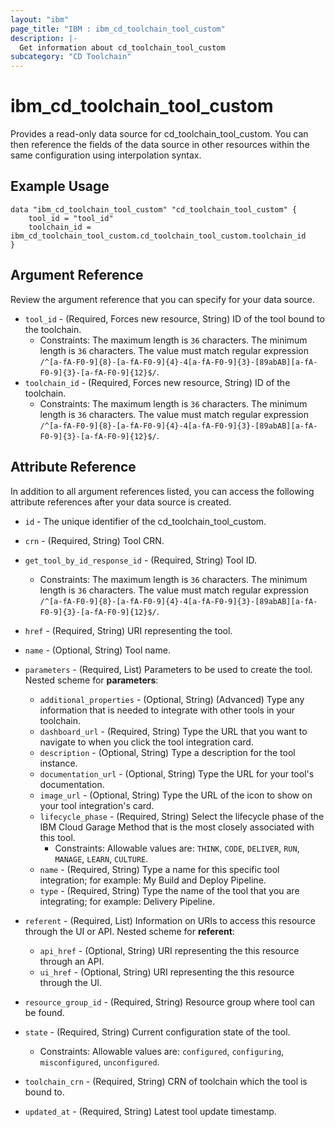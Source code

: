 ```yaml
---
layout: "ibm"
page_title: "IBM : ibm_cd_toolchain_tool_custom"
description: |-
  Get information about cd_toolchain_tool_custom
subcategory: "CD Toolchain"
---
```


# ibm_cd_toolchain_tool_custom

Provides a read-only data source for cd_toolchain_tool_custom. You can then reference the fields of the data source in other resources within the same configuration using interpolation syntax.

## Example Usage

```hcl
data "ibm_cd_toolchain_tool_custom" "cd_toolchain_tool_custom" {
	tool_id = "tool_id"
	toolchain_id = ibm_cd_toolchain_tool_custom.cd_toolchain_tool_custom.toolchain_id
}
```

## Argument Reference

Review the argument reference that you can specify for your data source.

* `tool_id` - (Required, Forces new resource, String) ID of the tool bound to the toolchain.
  * Constraints: The maximum length is `36` characters. The minimum length is `36` characters. The value must match regular expression `/^[a-fA-F0-9]{8}-[a-fA-F0-9]{4}-4[a-fA-F0-9]{3}-[89abAB][a-fA-F0-9]{3}-[a-fA-F0-9]{12}$/`.
* `toolchain_id` - (Required, Forces new resource, String) ID of the toolchain.
  * Constraints: The maximum length is `36` characters. The minimum length is `36` characters. The value must match regular expression `/^[a-fA-F0-9]{8}-[a-fA-F0-9]{4}-4[a-fA-F0-9]{3}-[89abAB][a-fA-F0-9]{3}-[a-fA-F0-9]{12}$/`.

## Attribute Reference

In addition to all argument references listed, you can access the following attribute references after your data source is created.

* `id` - The unique identifier of the cd_toolchain_tool_custom.
* `crn` - (Required, String) Tool CRN.

* `get_tool_by_id_response_id` - (Required, String) Tool ID.
  * Constraints: The maximum length is `36` characters. The minimum length is `36` characters. The value must match regular expression `/^[a-fA-F0-9]{8}-[a-fA-F0-9]{4}-4[a-fA-F0-9]{3}-[89abAB][a-fA-F0-9]{3}-[a-fA-F0-9]{12}$/`.

* `href` - (Required, String) URI representing the tool.

* `name` - (Optional, String) Tool name.

* `parameters` - (Required, List) Parameters to be used to create the tool.
Nested scheme for **parameters**:
	* `additional_properties` - (Optional, String) (Advanced) Type any information that is needed to integrate with other tools in your toolchain.
	* `dashboard_url` - (Required, String) Type the URL that you want to navigate to when you click the tool integration card.
	* `description` - (Optional, String) Type a description for the tool instance.
	* `documentation_url` - (Optional, String) Type the URL for your tool's documentation.
	* `image_url` - (Optional, String) Type the URL of the icon to show on your tool integration's card.
	* `lifecycle_phase` - (Required, String) Select the lifecycle phase of the IBM Cloud Garage Method that is the most closely associated with this tool.
	  * Constraints: Allowable values are: `THINK`, `CODE`, `DELIVER`, `RUN`, `MANAGE`, `LEARN`, `CULTURE`.
	* `name` - (Required, String) Type a name for this specific tool integration; for example: My Build and Deploy Pipeline.
	* `type` - (Required, String) Type the name of the tool that you are integrating; for example: Delivery Pipeline.

* `referent` - (Required, List) Information on URIs to access this resource through the UI or API.
Nested scheme for **referent**:
	* `api_href` - (Optional, String) URI representing the this resource through an API.
	* `ui_href` - (Optional, String) URI representing the this resource through the UI.

* `resource_group_id` - (Required, String) Resource group where tool can be found.

* `state` - (Required, String) Current configuration state of the tool.
  * Constraints: Allowable values are: `configured`, `configuring`, `misconfigured`, `unconfigured`.

* `toolchain_crn` - (Required, String) CRN of toolchain which the tool is bound to.

* `updated_at` - (Required, String) Latest tool update timestamp.

